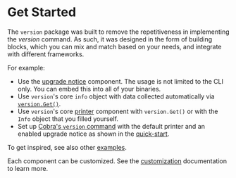 # Get Started

The `version` package was built to remove the repetitiveness in implementing the _version_ command.
As such, it was designed in the form of building blocks, which you can mix and match based on your needs, and integrate with different frameworks.

For example:

- Use the [upgrade notice](upgrade-notice.md) component. The usage is not limited to the CLI only. You can embed this into all of your binaries.
- Use `version`'s core `info` object with data collected automatically via [`version.Get()`](./usage/plain).
- Use `version`'s core [printer](./usage/printer) component with `version.Get()` or with the `Info` object that you filled yourself.
- Set up [Cobra's `version` command](./usage/cobra) with the default printer and an enabled upgrade notice as shown in the [quick-start](../quick-start.md).

To get inspired, see also other [examples](../examples).

Each component can be customized. See the [customization](../customization) documentation to learn more.